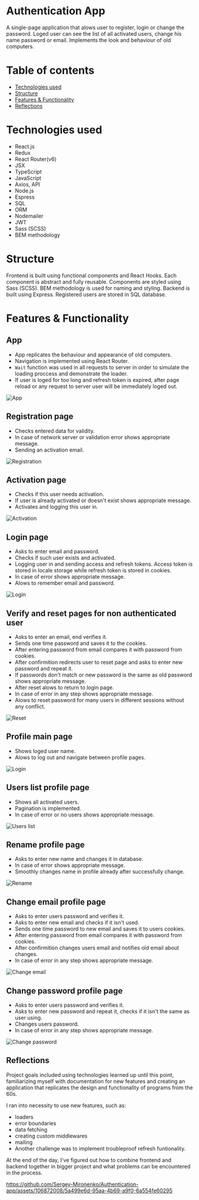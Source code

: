 # Authentication App
A single-page application that alows user to register, login or change the password. Loged user can see the list of all activated users, change his name password or email. Implements the look and behaviour of old computers.

# Table of contents
- [Technologies used](#technologies-used)
- [Structure](#structure)
- [Features & Functionality](#features--functionality)
- [Reflections](#reflections)

# Technologies used
- React.js
- Redux
- React Router(v6)
- JSX
- TypeScript
- JavaScript
- Axios, API
- Node.js
- Espress
- SQL
- ORM
- Nodemailer
- JWT
- Sass (SCSS)
- BEM methodology

# Structure
Frontend is built using functional components and React Hooks. Each component is abstract and fully reusable. Components are styled using Sass (SCSS). BEM methodology is used for naming and styling.
Backend is built using Express. Registered users are stored in SQL database.

# Features & Functionality

## App 
- App replicates the behaviour and appearance of old computers.
- Navigation is implemented using React Router.
- `Wait` function was used in all requests to server in order to simulate the loading proccess and demonstrate the loader.
- If user is loged for too long and refresh token is expired, after page reload or any request to server user will be immediately loged out.

![App](./public/Gifs/Application.gif)

## Registration page
- Checks entered data for validity.
- In case of network server or validation error shows appropriate message.
- Sending an activation email.

![Registration](./public/Gifs/Registration.gif)

## Activation page
- Checks if this user needs activation.
- If user is already activated or doesn't exist shows appropriate message.
- Activates and logging this user in.

![Activation](./public/Gifs/Activation.gif)

## Login page
- Asks to enter email and password.
- Checks if such user exists and activated.
- Logging user in and sending access and refresh tokens. Access token is stored in locale storage while refresh token is stored in cookies.
- In case of error shows appropriate message.
- Alows to remember email and password.

![Login](./public/Gifs/Login.gif)

## Verify and reset pages for non authenticated user
- Asks to enter an email, end verifies it.
- Sends one time password and saves it to the cookies.
- After entering password from email compares it with password from cookies.
- After confirmition redirects user to reset page and asks to enter new password and repeat it.
- If passwords don't match or new password is the same as old password shows appropriate message.
- After reset alows to return to login page.
- In case of error in any step shows appropriate message.
- Alows to reset password for many users in different sessions without any conflict.

![Reset](./public/Gifs/Reset.gif)

## Profile main page
- Shows loged user name.
- Alows to log out and navigate between profile pages.

![Login](./public/Gifs/Profile.gif)

## Users list profile page
- Shows all activated users.
- Pagination is implemented.
- In case of error or no users shows appropriate message.

![Users list](./public/Gifs/Users.gif)

## Rename profile page
- Asks to enter new name and changes it in database.
- In case of error shows appropriate message.
- Smoothly changes name in profile already after successfully change.

![Rename](./public/Gifs/Rename.gif)

## Change email profile page
- Asks to enter users password and verifies it.
- Asks to enter new email and checks if it isn't used.
- Sends one time password to new email and saves it to users cookies.
- After entering password from email compares it with password from cookies.
- After confirmition changes users email and notifies old email about changes.
- In case of error in any step shows appropriate message.

![Change email](./public/Gifs/ChangeEmail.gif)

## Change password profile page
- Asks to enter users password and verifies it.
- Asks to enter new password and repeat it, checks if it isn't the same as user using.
- Changes users password.
- In case of error in any step shows appropriate message.

![Change password](./public/Gifs/ChangePassword.gif)

## Reflections
Project goals included using technologies learned up until this point, familiarizing myself with documentation for new features and creating an application that replicates the design and functionality of programs from the 60s.

I ran into necessity to use new features, such as:
 - loaders
 - error boundaries
 - data fetching
 - creating custom middlewares
 - mailing
 - Another challenge was to implement troubleproof refresh funtionality.

 At the end of the day, I've figured out how to combine frontend and backend together in bigger project and what problems can be encountered in the process.

 
https://github.com/Sergey-Mironenko/Authentication-app/assets/106872008/5a499e6d-95aa-4b69-a9f0-6a554fe60295


